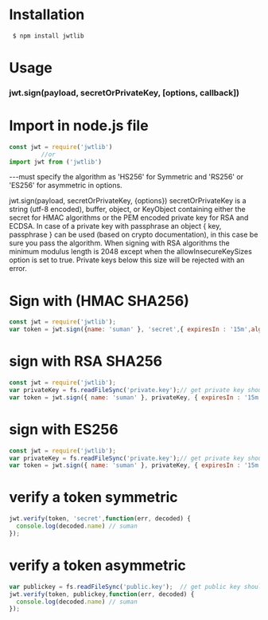 # Installation
```bash 
 $ npm install jwtlib
```

# Usage

### jwt.sign(payload, secretOrPrivateKey, [options, callback])


# Import in node.js file
```js
const jwt = require('jwtlib')
         //or
import jwt from ('jwtlib')
```

---must specify the algorithm as 'HS256' for Symmetric and 'RS256' or 'ES256' for asymmetric in options.

jwt.sign(payload, secretOrPrivateKey, {options})
secretOrPrivateKey is a string (utf-8 encoded), buffer, object, or KeyObject containing either the secret for HMAC algorithms or the PEM encoded private key for RSA and ECDSA. In case of a private key with passphrase an object { key, passphrase } can be used (based on crypto documentation), in this case be sure you pass the algorithm. When signing with RSA algorithms the minimum modulus length is 2048 except when the allowInsecureKeySizes option is set to true. Private keys below this size will be rejected with an error.

# Sign with (HMAC SHA256)
```js
const jwt = require('jwtlib');
var token = jwt.sign({name: 'suman' }, 'secret',{ expiresIn : '15m',algorithm:'HS256'});
```

# sign with RSA SHA256 
```js
const jwt = require('jwtlib');
var privateKey = fs.readFileSync('private.key');// get private key should be pem file
var token = jwt.sign({ name: 'suman' }, privateKey, { expiresIn : '15m',algorithm:'RS256'});
```

# sign with  ES256 
```js
const jwt = require('jwtlib');
var privateKey = fs.readFileSync('private.key');// get private key should be pem file
var token = jwt.sign({ name: 'suman' }, privateKey, { expiresIn : '15m',algorithm:'ES256'});
```

# verify a token symmetric
```js
jwt.verify(token, 'secret',function(err, decoded) {
  console.log(decoded.name) // suman
});
```

# verify a token asymmetric
```js
var publickey = fs.readFileSync('public.key');  // get public key should be pem file
jwt.verify(token, publickey,function(err, decoded) {
  console.log(decoded.name) // suman
});
```